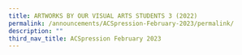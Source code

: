 ```yaml
---
title: ARTWORKS BY OUR VISUAL ARTS STUDENTS 3 (2022)
permalink: /announcements/ACSpression-February-2023/permalink/
description: ""
third_nav_title: ACSpression February 2023
---
```

